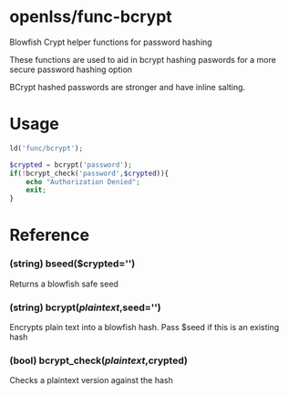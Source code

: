 openlss/func-bcrypt
===========

Blowfish Crypt helper functions for password hashing

These functions are used to aid in bcrypt hashing paswords for a more secure password hashing option

BCrypt hashed passwords are stronger and have inline salting.


Usage
====
```php
ld('func/bcrypt');

$crypted = bcrypt('password');
if(!bcrypt_check('password',$crypted)){
	echo "Authorization Denied";
	exit;
}
```

Reference
====

### (string) bseed($crypted='')
Returns a blowfish safe seed

### (string) bcrypt($plaintext,$seed='')
Encrypts plain text into a blowfish hash.
Pass $seed if this is an existing hash

### (bool) bcrypt_check($plaintext,$crypted)
Checks a plaintext version against the hash

